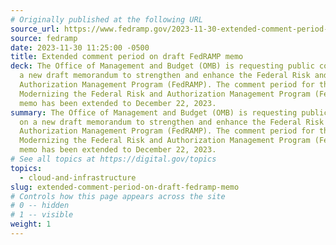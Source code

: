 ```yaml
---
# Originally published at the following URL
source_url: https://www.fedramp.gov/2023-11-30-extended-comment-period-draft-fedramp-memo/
source: fedramp
date: 2023-11-30 11:25:00 -0500
title: Extended comment period on draft FedRAMP memo
deck: The Office of Management and Budget (OMB) is requesting public comment on
  a new draft memorandum to strengthen and enhance the Federal Risk and
  Authorization Management Program (FedRAMP). The comment period for the
  Modernizing the Federal Risk and Authorization Management Program (FedRAMP)
  memo has been extended to December 22, 2023.
summary: The Office of Management and Budget (OMB) is requesting public comment
  on a new draft memorandum to strengthen and enhance the Federal Risk and
  Authorization Management Program (FedRAMP). The comment period for the
  Modernizing the Federal Risk and Authorization Management Program (FedRAMP)
  memo has been extended to December 22, 2023.
# See all topics at https://digital.gov/topics
topics:
  - cloud-and-infrastructure
slug: extended-comment-period-on-draft-fedramp-memo
# Controls how this page appears across the site
# 0 -- hidden
# 1 -- visible
weight: 1
---
```

